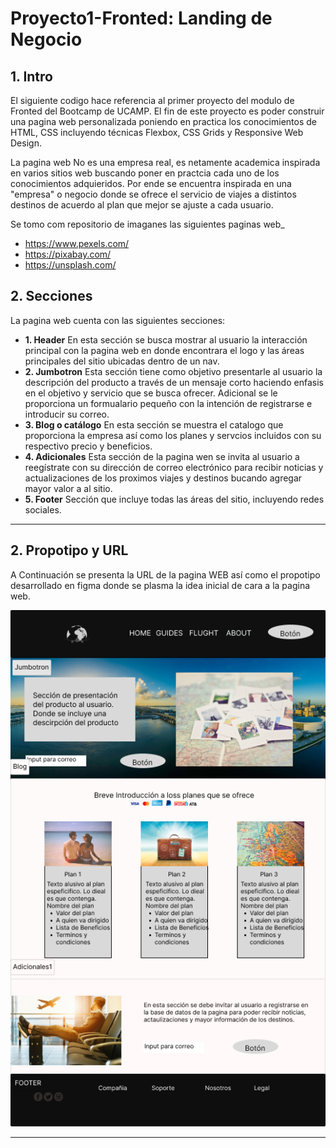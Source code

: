 # Proyecto1-Fronted: Landing de Negocio


## 1. Intro
El siguiente codigo hace referencia al primer proyecto del modulo de Fronted del Bootcamp de UCAMP. El fin de este proyecto es poder  construir una pagina web personalizada poniendo en practica los conocimientos de HTML, CSS incluyendo técnicas Flexbox, CSS Grids y Responsive Web Design.

La pagina web No es una empresa real, es netamente academica inspirada en varios sitios web buscando poner en practcia cada uno de los conocimientos adquieridos. Por ende se encuentra inspirada en una "empresa" o negocio donde se ofrece el servicio de viajes a distintos destinos de acuerdo al plan que mejor se ajuste a cada usuario.

Se tomo com repositorio de imaganes las siguientes paginas web_
- https://www.pexels.com/
- https://pixabay.com/
- https://unsplash.com/


## 2. Secciones
La pagina web cuenta con las siguientes secciones:

- **1. Header**
    En esta sección se busca mostrar al usuario la interacción principal con la pagina web en donde encontrara el logo y las áreas principales del sitio ubicadas dentro de un nav.
- **2. Jumbotron**
    Esta sección tiene como objetivo presentarle al usuario la descripción del producto a través de un mensaje corto haciendo enfasis en el objetivo y servicio que se busca ofrecer. Adicional se le proporciona un formualario pequeño con la intención de registrarse e introducir su correo.
- **3. Blog o catálogo**
    En esta sección se muestra el catalogo que proporciona la empresa así como los planes y servcios incluidos con su respectivo precio y beneficios.
- **4. Adicionales**
    Esta sección de la pagina wen se invita al usuario a reegístrate con su dirección de correo electrónico para recibir noticias y actualizaciones de los proximos viajes y destinos bucando agregar mayor valor a al sitio.
 - **5. Footer**
    Sección que incluye todas las áreas del sitio, incluyendo redes sociales.

****

## 2. Propotipo y URL
A Continuación se presenta la URL de la pagina WEB así como el propotipo desarrollado en figma donde se plasma la idea inicial de cara a la pagina web.

![imagen](Imagenes/Proyecto-Figma-Frontend1.png)

****

